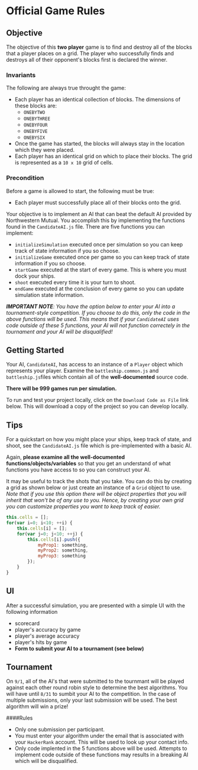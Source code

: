 # Official Game Rules

## Objective
The objective of this **two player** game is to find and destroy all of the blocks that a player places on a grid. The player who successfully finds and destroys all of their opponent's blocks first is declared the winner.

### Invariants
The following are always true throught the game:

* Each player has an identical collection of blocks. The dimensions of these blocks are:
	* `ONEBYTWO`
	* `ONEBYTHREE`
	* `ONEBYFOUR`
	* `ONEBYFIVE`
	* `ONEBYSIX`
* Once the game has started, the blocks will always stay in the location which they were placed.
* Each player has an identical grid on which to place their blocks. The grid is represented as a `10 x 10` grid of cells.

### Precondition
Before a game is allowed to start, the following must be true:

* Each player must successfully place all of their blocks onto the grid.


Your objective is to implement an AI that can beat the default AI provided by Northwestern Mutual. You accomplish this by implementing the functions found in the `CandidateAI.js` file. There are five functions you can implement:
* `initializeSimulation` executed once per simulation so you can keep track of state information if you so choose.
* `initializeGame` executed once per game so you can keep track of state information if you so choose.
* `startGame` executed at the start of every game. This is where you must dock your ships.
* `shoot` executed every time it is your turn to shoot.
* `endGame` executed at the conclusion of every game so you can update simulation state information.

*<b>IMPORTANT NOTE</b>: You have the option below to enter your AI into a tournament-style competition. If you choose to do this, only the code in the above functions will be used. This means that if your `CandidateAI` uses code outside of these 5 functions, your AI will not function correctely in the tournament and your AI will be disqualified!*

## Getting Started
Your AI, `CandidateAI`, has access to an instance of a `Player` object which represents your player. Examine the `battleship.common.js` and `battleship.js`files which contain all of the **well-documented** source code. 

**There will be 999 games run per simulation.**

To run and test your project locally, click on the `Download Code as File` link below. This will download a copy of the project so you can develop locally.


## Tips
For a quickstart on how you might place your ships, keep track of state, and shoot, see the `CandidateAI.js` file which is pre-implemented with a basic AI.

Again, **please examine all the well-documented functions/objects/variables** so that you get an understand of what functions you have access to so you can construct your AI.

It may be useful to track the shots that you take. You can do this by creating a grid as shown below or just create an instance of a `Grid` object to use. *Note that if you use this option there will be object properties that you will inherit that won't be of any use to you. Hence, by creating your own grid you can customize properties you want to keep track of easier.*

```javascript
this.cells = [];
for(var i=0; i<10; ++i) {
    this.cells[i] = [];
    for(var j=0; j<10; ++j) {
        this.cells[i].push({
        	myProp1: something,
        	myProp2: something,
        	myProp3: something
        });
    }
}
```

## UI
After a successful simulation, you are presented with a simple UI with the following information
* scorecard
* player's accuracy by game
* player's average accuracy
* player's hits by game
* <b>Form to submit your AI to a tournament (see below)</b>

## Tournament
On `9/1`, all of the AI's that were submitted to the tournmant will be played against each other round robin style to determine the best algorithms. You will have until `8/31` to sumbit your AI to the competition. In the case of multiple submissions, only your last submission will be used. The best algorithm will win a prize!

####Rules
* Only one submission per participant.
* You must enter your algorithm under the email that is associated with your `HackerRank` account. This will be used to look up your contact info.
* Only code implented in the 5 functions above will be used. Attempts to implement code outside of these functions may results in a breaking AI which will be disqualified.
